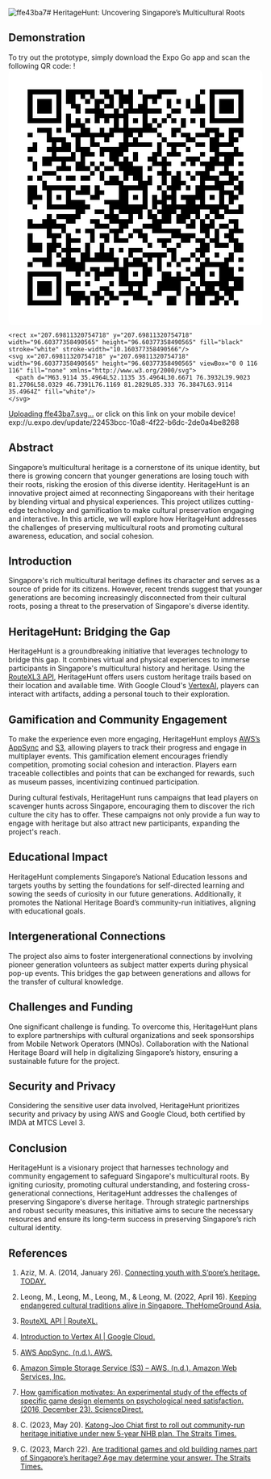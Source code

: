 ![ffe43ba7](https://github.com/duckyfuz/heritageHunt-SplashAwards2023/assets/108561447/ddad8e4e-2d3d-4552-a821-86cbc41a638c)# HeritageHunt: Uncovering Singapore’s Multicultural Roots

## Demonstration
To try out the prototype, simply download the Expo Go app and scan the following QR code:
!<svg width="512" height="512" viewBox="0 0 512 512" fill="none" xmlns="http://www.w3.org/2000/svg">
    <path d="M0 8C0 3.58172 3.58172 0 8 0H504C508.418 0 512 3.58172 512 8V504C512 508.418 508.418 512 504 512H8C3.58172 512 0 508.418 0 504V8Z" fill="white"/>
    <svg xmlns="http://www.w3.org/2000/svg" viewBox="0 0 53 53" shape-rendering="crispEdges" height="512" width="512" x="0" y="0"><path stroke="#000000" d="M4 4.5h7m1 0h6m1 0h2m1 0h2m1 0h1m1 0h1m3 0h4m5 0h1m1 0h7M4 5.5h1m5 0h1m1 0h2m1 0h1m1 0h1m2 0h2m1 0h3m2 0h4m7 0h1m2 0h1m5 0h1M4 6.5h1m1 0h3m1 0h1m1 0h2m2 0h1m1 0h2m1 0h1m1 0h3m2 0h1m1 0h1m2 0h1m1 0h1m1 0h1m1 0h1m2 0h1m1 0h3m1 0h1M4 7.5h1m1 0h3m1 0h1m2 0h2m3 0h1m1 0h2m1 0h1m1 0h1m1 0h2m4 0h1m3 0h1m1 0h2m1 0h1m1 0h3m1 0h1M4 8.5h1m1 0h3m1 0h1m3 0h1m1 0h4m2 0h1m1 0h8m2 0h2m2 0h3m1 0h1m1 0h3m1 0h1M4 9.5h1m5 0h1m1 0h1m5 0h7m3 0h1m4 0h1m8 0h1m5 0h1M4 10.5h7m1 0h1m1 0h1m1 0h1m1 0h1m1 0h1m1 0h1m1 0h1m1 0h1m1 0h1m1 0h1m1 0h1m1 0h1m1 0h1m1 0h1m1 0h1m1 0h7M12 11.5h4m6 0h1m1 0h1m3 0h2m1 0h1m4 0h1m3 0h1M6 12.5h3m1 0h1m1 0h1m2 0h2m2 0h1m1 0h10m3 0h2m5 0h3m2 0h3M4 13.5h1m3 0h1m4 0h9m2 0h2m1 0h1m3 0h1m2 0h1m1 0h2m1 0h3m1 0h2m1 0h1m1 0h1M8 14.5h4m2 0h1m2 0h1m2 0h1m3 0h1m1 0h1m5 0h1m4 0h2m3 0h2m2 0h2M5 15.5h1m3 0h1m1 0h2m1 0h1m2 0h2m4 0h7m1 0h1m1 0h4m2 0h2m1 0h5M4 16.5h2m2 0h5m1 0h3m2 0h6m6 0h1m2 0h1m2 0h1m4 0h2m3 0h1M9 17.5h1m3 0h1m1 0h3m1 0h1m1 0h3m2 0h1m3 0h2m1 0h3m4 0h1m2 0h6M4 18.5h1m2 0h7m1 0h1m5 0h2m1 0h1m1 0h1m2 0h2m1 0h1m4 0h3m2 0h2m1 0h2M5 19.5h1m1 0h2m2 0h1m2 0h2m1 0h1m1 0h1m2 0h4m4 0h4m2 0h1m1 0h1m1 0h7m1 0h1M5 20.5h1m4 0h3m1 0h3m1 0h1m1 0h2m1 0h5m1 0h1m2 0h1m8 0h2m2 0h1M7 21.5h3m7 0h1m1 0h1m4 0h4m3 0h3m1 0h1m1 0h1m1 0h3m2 0h3m1 0h1M4 22.5h1m1 0h1m3 0h1m1 0h2m1 0h2m2 0h1m1 0h2m1 0h1m1 0h2m1 0h1m2 0h1m1 0h2m2 0h1m1 0h4m2 0h2M7 23.5h1m12 0h4m3 0h3m2 0h1m1 0h3m3 0h1m2 0h4m1 0h1M4 24.5h2m1 0h7m1 0h2m1 0h1m4 0h6m2 0h1m1 0h3m1 0h1m1 0h6m2 0h2M4 25.5h2m2 0h1m3 0h1m1 0h3m1 0h2m3 0h2m3 0h1m3 0h1m1 0h1m4 0h2m3 0h3m1 0h1M4 26.5h3m1 0h1m1 0h1m1 0h1m4 0h2m4 0h2m1 0h1m1 0h1m1 0h1m1 0h3m1 0h5m1 0h1m1 0h1m1 0h2M4 27.5h1m3 0h1m3 0h4m4 0h5m3 0h1m1 0h3m1 0h1m2 0h2m1 0h1m3 0h1m1 0h1M5 28.5h1m2 0h9m4 0h8m1 0h1m1 0h14m2 0h1M14 29.5h2m2 0h2m1 0h1m1 0h5m1 0h1m1 0h4m1 0h4m2 0h2m1 0h4M8 30.5h1m1 0h5m5 0h3m2 0h1m1 0h1m1 0h2m1 0h2m1 0h3m1 0h1m1 0h1m1 0h2M4 31.5h1m2 0h3m2 0h2m3 0h2m2 0h5m4 0h4m1 0h2m1 0h1m1 0h1m1 0h1m3 0h2M4 32.5h8m6 0h3m2 0h2m3 0h4m5 0h2m1 0h3m1 0h2m1 0h1M8 33.5h1m2 0h1m2 0h1m1 0h2m3 0h3m2 0h2m2 0h6m4 0h2m1 0h1m2 0h3M4 34.5h1m3 0h3m1 0h1m4 0h1m1 0h2m1 0h1m2 0h1m1 0h2m5 0h5m2 0h1m1 0h1m1 0h2M4 35.5h1m4 0h1m2 0h3m2 0h1m2 0h1m1 0h3m3 0h1m2 0h3m2 0h2m1 0h2m1 0h2m2 0h2M4 36.5h3m1 0h3m1 0h1m3 0h1m2 0h1m9 0h1m2 0h1m2 0h1m4 0h2m1 0h3m1 0h2M4 37.5h3m1 0h2m1 0h4m1 0h1m2 0h1m1 0h1m1 0h1m1 0h3m5 0h2m4 0h3m5 0h2M8 38.5h1m1 0h1m1 0h1m2 0h2m1 0h4m3 0h1m2 0h5m1 0h1m3 0h1m1 0h1m2 0h1m2 0h1M5 39.5h4m2 0h3m1 0h8m1 0h1m1 0h2m1 0h1m1 0h1m2 0h1m1 0h2m1 0h1m1 0h1m3 0h2m1 0h1M4 40.5h1m2 0h2m1 0h6m6 0h1m1 0h5m2 0h1m1 0h1m1 0h1m4 0h6M12 41.5h4m1 0h2m1 0h5m3 0h2m1 0h1m5 0h1m1 0h2m3 0h3m1 0h1M4 42.5h7m3 0h1m1 0h1m1 0h4m1 0h2m1 0h1m1 0h2m2 0h2m1 0h1m2 0h3m1 0h1m1 0h3M4 43.5h1m5 0h1m7 0h1m4 0h2m3 0h1m3 0h6m2 0h1m3 0h5M4 44.5h1m1 0h3m1 0h1m1 0h3m1 0h1m4 0h1m1 0h6m2 0h5m2 0h1m1 0h6m1 0h2M4 45.5h1m1 0h3m1 0h1m1 0h1m6 0h2m4 0h1m1 0h1m3 0h5m1 0h1m1 0h1m1 0h2m1 0h5M4 46.5h1m1 0h3m1 0h1m1 0h4m1 0h2m1 0h2m1 0h5m2 0h2m3 0h1m1 0h7m1 0h2M4 47.5h1m5 0h1m2 0h4m1 0h2m1 0h2m3 0h3m4 0h2m2 0h1m1 0h2m2 0h2m1 0h1M4 48.5h7m2 0h2m1 0h1m1 0h1m1 0h1m3 0h1m4 0h1m3 0h2m2 0h1m1 0h2m1 0h2m1 0h1m1 0h1"/></svg>

    <rect x="207.69811320754718" y="207.69811320754718" width="96.60377358490565" height="96.60377358490565" fill="black" stroke="white" stroke-width="10.160377358490566"/>
    <svg x="207.69811320754718" y="207.69811320754718" width="96.60377358490565" height="96.60377358490565" viewBox="0 0 116 116" fill="none" xmlns="http://www.w3.org/2000/svg">
      <path d="M63.9114 35.4964L52.1135 35.4964L30.6671 76.3932L39.9023 81.2706L58.0329 46.7391L76.1169 81.2829L85.333 76.3847L63.9114 35.4964Z" fill="white"/>
    </svg>
  </svg>[Uploading ffe43ba7.svg…]()
or click on this link on your mobile device! exp://u.expo.dev/update/22453bcc-10a8-4f22-b6dc-2de0a4be8268

## Abstract
Singapore’s multicultural heritage is a cornerstone of its unique identity, but there is growing concern that younger generations are losing touch with their roots, risking the erosion of this diverse identity. HeritageHunt is an innovative project aimed at reconnecting Singaporeans with their heritage by blending virtual and physical experiences. This project utilizes cutting-edge technology and gamification to make cultural preservation engaging and interactive. In this article, we will explore how HeritageHunt addresses the challenges of preserving multicultural roots and promoting cultural awareness, education, and social cohesion.

## Introduction
Singapore's rich multicultural heritage defines its character and serves as a source of pride for its citizens. However, recent trends suggest that younger generations are becoming increasingly disconnected from their cultural roots, posing a threat to the preservation of Singapore's diverse identity.

## HeritageHunt: Bridging the Gap
HeritageHunt is a groundbreaking initiative that leverages technology to bridge this gap. It combines virtual and physical experiences to immerse participants in Singapore's multicultural history and heritage. Using the [RouteXL3 API](https://www.routexl.com/blog/api/?lang=en), HeritageHunt offers users custom heritage trails based on their location and available time. With Google Cloud's [VertexAI](https://cloud.google.com/vertex-ai/docs/start/introduction-unified-platform), players can interact with artifacts, adding a personal touch to their exploration.

## Gamification and Community Engagement
To make the experience even more engaging, HeritageHunt employs [AWS’s AppSync](https://docs.aws.amazon.com/appsync/latest/devguide/what-is-appsync.html) and [S3](https://aws.amazon.com/s3/getting-started/), allowing players to track their progress and engage in multiplayer events. This gamification element encourages friendly competition, promoting social cohesion and interaction. Players earn traceable collectibles and points that can be exchanged for rewards, such as museum passes, incentivizing continued participation.

During cultural festivals, HeritageHunt runs campaigns that lead players on scavenger hunts across Singapore, encouraging them to discover the rich culture the city has to offer. These campaigns not only provide a fun way to engage with heritage but also attract new participants, expanding the project's reach.

## Educational Impact
HeritageHunt complements Singapore’s National Education lessons and targets youths by setting the foundations for self-directed learning and sowing the seeds of curiosity in our future generations. Additionally, it promotes the National Heritage Board’s community-run initiatives, aligning with educational goals.

## Intergenerational Connections
The project also aims to foster intergenerational connections by involving pioneer generation volunteers as subject matter experts during physical pop-up events. This bridges the gap between generations and allows for the transfer of cultural knowledge.

## Challenges and Funding
One significant challenge is funding. To overcome this, HeritageHunt plans to explore partnerships with cultural organizations and seek sponsorships from Mobile Network Operators (MNOs). Collaboration with the National Heritage Board will help in digitalizing Singapore’s history, ensuring a sustainable future for the project.

## Security and Privacy
Considering the sensitive user data involved, HeritageHunt prioritizes security and privacy by using AWS and Google Cloud, both certified by IMDA at MTCS Level 3.

## Conclusion
HeritageHunt is a visionary project that harnesses technology and community engagement to safeguard Singapore's multicultural roots. By igniting curiosity, promoting cultural understanding, and fostering cross-generational connections, HeritageHunt addresses the challenges of preserving Singapore's diverse heritage. Through strategic partnerships and robust security measures, this initiative aims to secure the necessary resources and ensure its long-term success in preserving Singapore’s rich cultural identity.

## References
1. Aziz, M. A. (2014, January 26). [Connecting youth with S’pore’s heritage. TODAY.](https://www.todayonline.com/daily-focus/youth/connecting-youth-spores-heritage)

2. Leong, M., Leong, M., Leong, M., & Leong, M. (2022, April 16). [Keeping endangered cultural traditions alive in Singapore. TheHomeGround Asia.](https://thehomeground.asia/destinations/singapore/keeping-endangered-cultural-traditions-alive-in-singapore/)

3. [RouteXL API | RouteXL.](https://www.routexl.com/blog/api/?lang=en)

4. [Introduction to Vertex AI | Google Cloud.](https://cloud.google.com/vertex-ai/docs/start/introduction-unified-platform)

5. [AWS AppSync. (n.d.). AWS.](https://docs.aws.amazon.com/appsync/latest/devguide/what-is-appsync.html)

6. [Amazon Simple Storage Service (S3) – AWS. (n.d.). Amazon Web Services, Inc.](https://aws.amazon.com/s3/getting-started/)

7. [How gamification motivates: An experimental study of the effects of specific game design elements on psychological need satisfaction. (2016, December 23). ScienceDirect.](https://doi.org/10.1016/j.chb.2016.12.033)

8. C. (2023, May 20). [Katong-Joo Chiat first to roll out community-run heritage initiative under new 5-year NHB plan. The Straits Times.](https://www.straitstimes.com/singapore/katong-joo-chiat-first-to-roll-out-community-run-heritage-initiative-under-new-5-year-nhb-plan)

9. C. (2023, March 22). [Are traditional games and old building names part of Singapore’s heritage? Age may determine your answer. The Straits Times.](https://www.straitstimes.com/singapore/are-traditional-games-and-old-building-names-part-of-singapore-s-heritage-age-may-determine-your-answer)
